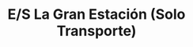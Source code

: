 ---
title: "E/S La Gran Estación (Solo Transporte)"
url: /caracas/e-s-la-gran-estacion-solo-transporte/
shop: general
---